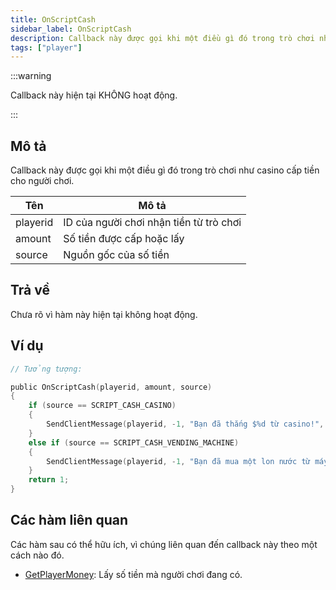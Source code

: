 ```yaml
---
title: OnScriptCash
sidebar_label: OnScriptCash
description: Callback này được gọi khi một điều gì đó trong trò chơi như casino cấp tiền cho người chơi.
tags: ["player"]
---
```


:::warning

Callback này hiện tại KHÔNG hoạt động.

:::

## Mô tả

Callback này được gọi khi một điều gì đó trong trò chơi như casino cấp tiền cho người chơi.

| Tên      | Mô tả                                           |
|----------|-------------------------------------------------|
| playerid | ID của người chơi nhận tiền từ trò chơi         |
| amount   | Số tiền được cấp hoặc lấy                       |
| source   | Nguồn gốc của số tiền                           |

## Trả về

Chưa rõ vì hàm này hiện tại không hoạt động.

## Ví dụ

```c
// Tưởng tượng:

public OnScriptCash(playerid, amount, source)
{
    if (source == SCRIPT_CASH_CASINO)
    {
        SendClientMessage(playerid, -1, "Bạn đã thắng $%d từ casino!", amount);
    }
    else if (source == SCRIPT_CASH_VENDING_MACHINE)
    {
        SendClientMessage(playerid, -1, "Bạn đã mua một lon nước từ máy bán hàng tự động với giá $%d", amount);
    }
    return 1;
}
```

## Các hàm liên quan

Các hàm sau có thể hữu ích, vì chúng liên quan đến callback này theo một cách nào đó.

- [GetPlayerMoney](../functions/GetPlayerMoney): Lấy số tiền mà người chơi đang có.